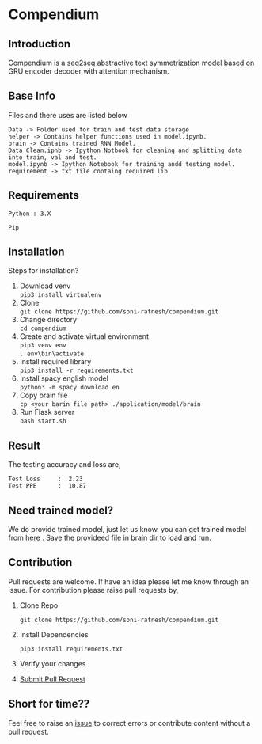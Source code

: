 # Compendium
## Introduction
Compendium is a seq2seq abstractive text symmetrization model based on GRU encoder decoder with attention mechanism.  
## Base Info
Files and there uses are listed below
     
    Data -> Folder used for train and test data storage
    helper -> Contains helper functions used in model.ipynb.
    brain -> Contains trained RNN Model.
    Data Clean.ipnb -> Ipython Notbook for cleaning and splitting data into train, val and test.
    model.ipynb -> Ipython Notebook for training andd testing model.
    requirement -> txt file containg required lib
    
## Requirements

`Python : 3.X`

`Pip`

## Installation
Steps for installation?<br>
1. Download venv<br>
    `pip3 install virtualenv`
2. Clone<br>
    `git clone https://github.com/soni-ratnesh/compendium.git`
3. Change directory<br>
    `cd compendium`
4. Create and activate virtual environment<br>
    `pip3 venv env`<br> 
    `. env\bin\activate`
5. Install required library<br>
    `pip3 install -r requirements.txt`  
6. Install spacy english model<br>
    `python3 -m spacy download en`<br>
7. Copy brain file<br>
    `cp <your barin file path> ./application/model/brain`<br>
8. Run Flask server<br>
    `bash start.sh`

## Result
The testing accuracy and loss are,<br>

    Test Loss     :  2.23
    Test PPE      :  10.87

## Need trained model?
We do provide trained model, just let us know. you can get trained model from [here](https://drive.google.com/file/d/1v4Ja_5NAHfUe4e_cJi1wGFI8XojVTyfV/view?usp=sharing) . Save the provideed file in brain dir to load and run.


## Contribution
Pull requests are welcome. If have an idea please let me know through an issue.
For contribution please raise pull requests by,


 1. Clone Repo

    `git clone https://github.com/soni-ratnesh/compendium.git`

 2. Install Dependencies
 
    `pip3 install requirements.txt`

 3. Verify your changes 

 4. [Submit Pull Request](https://docs.github.com/en/github/collaborating-with-issues-and-pull-requests/creating-a-pull-request)

## Short for time??<br>                                                  
Feel free to raise an [issue](https://github.com/soni-ratnesh/compendium/issues) to correct errors or contribute content without a pull request.
